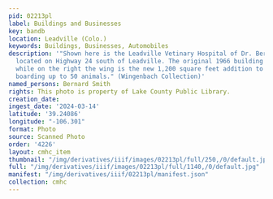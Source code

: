```yaml
---
pid: 02213pl
label: Buildings and Businesses
key: bandb
location: Leadville (Colo.)
keywords: Buildings, Businesses, Automobiles
description: '"Shown here is the Leadville Vetinary Hospital of Dr. Bernard Smith,
  located on Highway 24 south of Leadville. The original 1966 building is at the left
  while on the right the wing is the new 1,200 square feet addition to be used for
  boarding up to 50 animals." (Wingenbach Collection)'
named_persons: Bernard Smith
rights: This photo is property of Lake County Public Library.
creation_date: 
ingest_date: '2024-03-14'
latitude: '39.24086'
longitude: "-106.301"
format: Photo
source: Scanned Photo
order: '4226'
layout: cmhc_item
thumbnail: "/img/derivatives/iiif/images/02213pl/full/250,/0/default.jpg"
full: "/img/derivatives/iiif/images/02213pl/full/1140,/0/default.jpg"
manifest: "/img/derivatives/iiif/02213pl/manifest.json"
collection: cmhc
---
```

